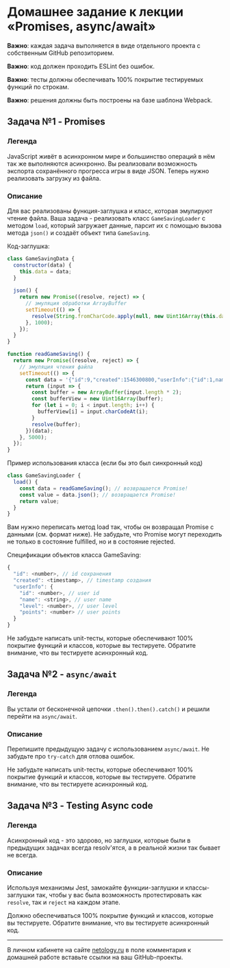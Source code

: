 # Домашнее задание к лекции «Promises, async/await»

**Важно**: каждая задача выполняется в виде отдельного проекта с собственным GitHub репозиторием.

**Важно**: код должен проходить ESLint без ошибок.

**Важно**: тесты должны обеспечивать 100% покрытие тестируемых функций по строкам.

**Важно**: решения должны быть построены на базе шаблона Webpack.

## Задача №1 - Promises

### Легенда

JavaScript живёт в асинхронном мире и большинство операций в нём так же выполняются асинхронно. Вы реализовали возможность экспорта сохранённого прогресса игры в виде JSON. Теперь нужно реализовать загрузку из файла.

### Описание

Для вас реализованы функция-заглушка и класс, которая эмулируют чтение файла. Ваша задача - реализовать класс `GameSavingLoader` с методом `load`, который загружает данные, парсит их с помощью вызова метода `json()` и создаёт объект типа `GameSaving`.

Код-заглушка:
```javascript
class GameSavingData {
  constructor(data) {
    this.data = data;
  }
  
  json() {
    return new Promise((resolve, reject) => {
      // эмуляция обработки ArrayBuffer
      setTimeout(() => {
        resolve(String.fromCharCode.apply(null, new Uint16Array(this.data)));
      }, 1000);
    });
  }
}

function readGameSaving() {
  return new Promise((resolve, reject) => {
    // эмуляция чтения файла
    setTimeout(() => {
      const data = '{"id":9,"created":1546300800,"userInfo":{"id":1,name":"Hitman","level":10,"points":2000}}';
      return (input => {
        const buffer = new ArrayBuffer(input.length * 2);
        const bufferView = new Uint16Array(buffer);
        for (let i = 0; i < input.length; i++) {
          bufferView[i] = input.charCodeAt(i);
        }
        resolve(buffer);
      })(data);
    }, 5000); 
  });
}
```

Пример использования класса (если бы это был синхронный код)
```javascript
class GameSavingLoader {
  load() {
    const data = readGameSaving(); // возвращается Promise!
    const value = data.json(); // возвращается Promise!
    return value;
  }
}
```
Вам нужно переписать метод load так, чтобы он возвращал Promise с данными (см. формат ниже). Не забудьте, что Promise могут переходить не только в состояние fulfilled, но и в состояние rejected.

Спецификации объектов класса GameSaving:
```javascript
{
  "id": <number>, // id сохранения
  "created": <timestamp>, // timestamp создания
  "userInfo": {
    "id": <number>, // user id
    "name": <string>, // user name
    "level": <number>, // user level
    "points": <number> // user points
  }
}
```

Не забудьте написать unit-тесты, которые обеспечивают 100% покрытие функций и классов, которые вы тестируете. Обратите внимание, что вы тестируете асинхронный код.

## Задача №2 - `async/await`

### Легенда

Вы устали от бесконечной цепочки `.then().then().catch()` и решили перейти на `async/await`.

### Описание

Перепишите предыдущую задачу с использованием `async/await`. Не забудьте про `try-catch` для отлова ошибок.

Не забудьте написать unit-тесты, которые обеспечивают 100% покрытие функций и классов, которые вы тестируете. Обратите внимание, что вы тестируете асинхронный код.

## Задача №3 - Testing Async code

### Легенда

Асинхронный код - это здорово, но заглушки, которые были в предыдущих задачах всегда resolv'ятся, а в реальной жизни так бывает не всегда.

### Описание

Используя механизмы Jest, замокайте функции-заглушки и классы-заглушки так, чтобы у вас была возможность протестировать как `resolve`, так и `reject` на каждом этапе.

Должно обеспечиваться 100% покрытие функций и классов, которые вы тестируете. Обратите внимание, что вы тестируете асинхронный код.

---
В личном кабинете на сайте [netology.ru](http://netology.ru/) в поле комментария к домашней работе вставьте ссылки на ваш GitHub-проекты.
